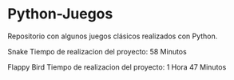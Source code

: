 # Python-Juegos
Repositorio con algunos juegos clásicos realizados con Python.

Snake
Tiempo de realizacion del proyecto: 58 Minutos

Flappy Bird
Tiempo de realizacion del proyecto: 1 Hora 47 Minutos
